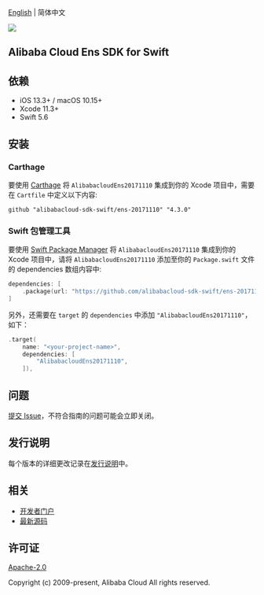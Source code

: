 [English](README.md) | 简体中文

![](https://aliyunsdk-pages.alicdn.com/icons/AlibabaCloud.svg)

## Alibaba Cloud Ens SDK for Swift

## 依赖

- iOS 13.3+ / macOS 10.15+
- Xcode 11.3+
- Swift 5.6

## 安装

### Carthage

要使用 [Carthage](https://github.com/Carthage/Carthage) 将 `AlibabacloudEns20171110` 集成到你的 Xcode 项目中，需要在 `Cartfile` 中定义以下内容:

```ogdl
github "alibabacloud-sdk-swift/ens-20171110" "4.3.0"
```

### Swift 包管理工具

要使用 [Swift Package Manager](https://swift.org/package-manager/) 将 `AlibabacloudEns20171110` 集成到你的 Xcode 项目中，请将 `AlibabacloudEns20171110` 添加至你的 `Package.swift` 文件的 dependencies 数组内容中:

```swift
dependencies: [
    .package(url: "https://github.com/alibabacloud-sdk-swift/ens-20171110.git", from: "4.3.0")
]
```

另外，还需要在 `target` 的 `dependencies` 中添加 `"AlibabacloudEns20171110"`，如下：

```swift
.target(
    name: "<your-project-name>",
    dependencies: [
        "AlibabacloudEns20171110",
    ]),
```

## 问题

[提交 Issue](https://github.com/alibabacloud-sdk-swift/ens-20171110/issues/new)，不符合指南的问题可能会立即关闭。

## 发行说明

每个版本的详细更改记录在[发行说明](./ChangeLog.txt)中。

## 相关

* [开发者门户](https://next.api.aliyun.com/home)
* [最新源码](https://github.com/alibabacloud-sdk-swift/ens-20171110)

## 许可证

[Apache-2.0](http://www.apache.org/licenses/LICENSE-2.0)

Copyright (c) 2009-present, Alibaba Cloud All rights reserved.
